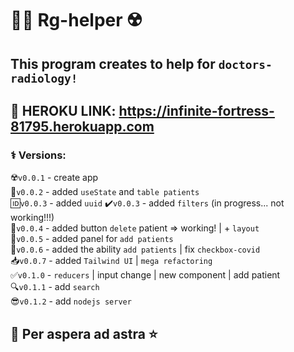 # 👨‍⚕️ Rg-helper ☢️

## This program creates to help for `doctors-radiology!`

## 💜 HEROKU LINK: https://infinite-fortress-81795.herokuapp.com

### ⚕ Versions:

☢️`v0.0.1` - create app  
🦷`v0.0.2` - added `useState` and `table patients`  
🆔`v0.0.3` - added `uuid`
✔️`v0.0.3` - added `filters` (in progress... not working!!!)  
🎎`v0.0.4` - added button `delete` patient => working!  | + `layout`  
🧢`v0.0.5` - added panel for `add patients`  
💁`v0.0.6` - added the ability `add patients` | fix `checkbox-covid`  
📥`v0.0.7` - added `Tailwind UI` | `mega refactoring`  
✅`v0.1.0` - `reducers` | input change | new component | add patient  
🔍`v0.1.1` - add `search`  
😎`v0.1.2` - add `nodejs server`

## 🌠 Per aspera ad astra ⭐ 



